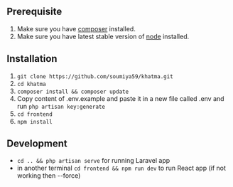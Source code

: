 ## Prerequisite
1. Make sure you have [composer](https://getcomposer.org/download/) installed.
2. Make sure you have latest stable version of [node](https://nodejs.org/en/download/) installed.

## Installation
1. `git clone https://github.com/soumiya59/khatma.git`
2. `cd khatma`
3. `composer install && composer update`
4.  Copy content of .env.example and paste it in a new file called .env and run `php artisan key:generate`
5. `cd frontend`
6. `npm install`

## Development
- `cd .. && php artisan serve` for running Laravel app
- in another terminal `cd frontend && npm run dev` to run React app (if not working then --force)
